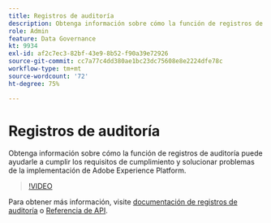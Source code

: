 ```yaml
---
title: Registros de auditoría
description: Obtenga información sobre cómo la función de registros de auditoría puede ayudarle a cumplir los requisitos de cumplimiento y solucionar problemas de la implementación de Adobe Experience Platform.
role: Admin
feature: Data Governance
kt: 9934
exl-id: af2c7ec3-82bf-43e9-8b52-f90a39e72926
source-git-commit: cc7a77c4dd380ae1bc23dc75608e8e2224dfe78c
workflow-type: tm+mt
source-wordcount: '72'
ht-degree: 75%

---
```


# Registros de auditoría

Obtenga información sobre cómo la función de registros de auditoría puede ayudarle a cumplir los requisitos de cumplimiento y solucionar problemas de la implementación de Adobe Experience Platform.

>[!VIDEO](https://video.tv.adobe.com/v/341450?quality=12&learn=on)

Para obtener más información, visite [documentación de registros de auditoría](https://experienceleague.adobe.com/docs/experience-platform/landing/governance-privacy-security/audit-logs/overview.html?lang=es) o [Referencia de API](https://developer.adobe.com/experience-platform-apis/references/audit-query/).
